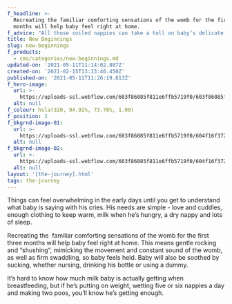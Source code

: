 ```yaml
---
f_headline: >-
  Recreating the familiar comforting sensations of the womb for the first three
  months will help baby feel right at home.
f_advice: "All those soiled nappies can take a toll on baby’s delicate skin. Use [Bennetts® Baby Wipes](https://bennettsforbabies-e4faf7ebae6500404455c.webflow.io/products/bennetts-baby-wipes) and award winning [Bennetts® Bum Crème](https://bennettsforbabies-e4faf7ebae6500404455c.webflow.io/products/bennetts-baby-bum-creme) at every nappy change to protect his skin and prevent nappy rash.\_ Bennetts refillable [Bennetts® Bum Buddy](https://bennettsforbabies-e4faf7ebae6500404455c.webflow.io/products/bennetts-bum-buddy) will be your best friend - on the changing table and on the go. It lets you wipe and cream with one hand, while steadying baby with the other!"
title: New Beginnings
slug: new-beginnings
f_products:
  - cms/categories/new-beginnings.md
updated-on: '2021-05-11T11:14:02.887Z'
created-on: '2021-02-15T13:33:46.450Z'
published-on: '2021-05-11T11:26:19.813Z'
f_hero-image:
  url: >-
    https://uploads-ssl.webflow.com/603f86085f811e6ffb5719f0/603f86085f811ed9d0571b3c_bennetts-new-beginnings.jpg
  alt: null
f_colour: hsla(320, 94.91%, 73.78%, 1.00)
f_position: 2
f_bkgrnd-image-01:
  url: >-
    https://uploads-ssl.webflow.com/603f86085f811e6ffb5719f0/604f16f372b9ab3ded5ee319_Asset%202.svg
  alt: null
f_bkgrnd-image-02:
  url: >-
    https://uploads-ssl.webflow.com/603f86085f811e6ffb5719f0/604f16f372b9ab3ded5ee319_Asset%202.svg
  alt: null
layout: '[the-journey].html'
tags: the-journey
---
```


Things can feel overwhelming in the early days until you get to understand what baby is saying with his cries. His needs are simple - love and cuddles, enough clothing to keep warm, milk when he’s hungry, a dry nappy and lots of sleep.  
  
Recreating the  familiar comforting sensations of the womb for the first three months will help baby feel right at home. This means gentle rocking and “shushing”, mimicking the movement and constant sound of the womb, as well as firm swaddling, so baby feels held. Baby will also be soothed by sucking, whether nursing, drinking his bottle or using a dummy.

It’s hard to know how much milk baby is actually getting when breastfeeding, but if he’s putting on weight, wetting five or six nappies a day and making two poos, you’ll know he’s getting enough.
